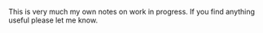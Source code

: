 This is very much my own notes on work in progress.
If you find anything useful please let me know.


